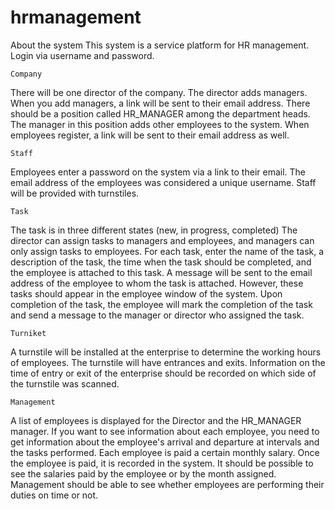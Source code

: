 # hrmanagement
   About the system
This system is a service platform for HR management. Login via username and password.

    Company
There will be one director of the company.
The director adds managers.
When you add managers, a link will be sent to their email address.
There should be a position called HR_MANAGER among the department heads.
The manager in this position adds other employees to the system. When employees register, a link will be sent to their email address as well.

    Staff
Employees enter a password on the system via a link to their email.
The email address of the employees was considered a unique username.
Staff will be provided with turnstiles.

    Task
The task is in three different states (new, in progress, completed)
The director can assign tasks to managers and employees, and managers can only assign tasks to employees.
For each task, enter the name of the task, a description of the task, the time when the task should be completed, and the employee is attached to this task.
A message will be sent to the email address of the employee to whom the task is attached.
However, these tasks should appear in the employee window of the system.
Upon completion of the task, the employee will mark the completion of the task and send a message to the manager or director who assigned the task.

    Turniket
A turnstile will be installed at the enterprise to determine the working hours of employees.
The turnstile will have entrances and exits.
Information on the time of entry or exit of the enterprise should be recorded on which side of the turnstile was scanned.

    Management
A list of employees is displayed for the Director and the HR_MANAGER manager.
If you want to see information about each employee, you need to get information about the employee's arrival and departure at intervals and the tasks performed.
Each employee is paid a certain monthly salary.
Once the employee is paid, it is recorded in the system.
It should be possible to see the salaries paid by the employee or by the month assigned.
Management should be able to see whether employees are performing their duties on time or not.
